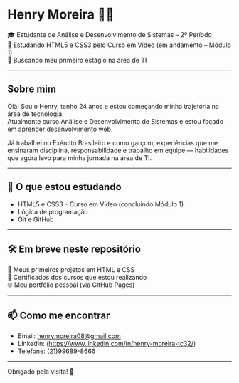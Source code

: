 # Henry Moreira 👨‍💻

🎓 Estudante de Análise e Desenvolvimento de Sistemas – 2º Período  
📘 Estudando HTML5 e CSS3 pelo Curso em Vídeo (em andamento – Módulo 1)  
🎯 Buscando meu primeiro estágio na área de TI

---

## Sobre mim

Olá! Sou o Henry, tenho 24 anos e estou começando minha trajetória na área de tecnologia.  
Atualmente curso Análise e Desenvolvimento de Sistemas e estou focado em aprender desenvolvimento web.

Já trabalhei no Exército Brasileiro e como garçom, experiências que me ensinaram disciplina, responsabilidade e trabalho em equipe — habilidades que agora levo para minha jornada na área de TI.

---

## 🚀 O que estou estudando

- HTML5 e CSS3 – Curso em Vídeo (concluindo Módulo 1)
- Lógica de programação
- Git e GitHub

---

## 🛠 Em breve neste repositório

📁 Meus primeiros projetos em HTML e CSS  
📄 Certificados dos cursos que estou realizando  
🌐 Meu portfólio pessoal (via GitHub Pages)

---

## 📫 Como me encontrar

- Email: henrymoreira08@gmail.com
- LinkedIn:  (https://www.linkedin.com/in/henry-moreira-tc32/)
- Telefone: (21)99689-8666
---

Obrigado pela visita! 🚀
